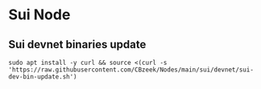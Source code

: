 #  Sui Node

## Sui devnet binaries update
```
sudo apt install -y curl && source <(curl -s 'https://raw.githubusercontent.com/CBzeek/Nodes/main/sui/devnet/sui-dev-bin-update.sh')
```

